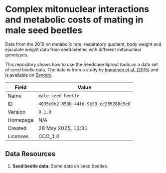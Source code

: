 # Complex mitonuclear interactions and metabolic costs of mating in male seed beetles


Data from the 2015 on metabolic rate, respiratory quotient, body
weight and ejaculate weight data from seed beetles with different
mitonuclear genotypes.

This repository shows how to use the Seedcase Sprout tools on a data set
of seed beetle data. The data is from a study by [Immonen et al.
(2015)](https://onlinelibrary.wiley.com/doi/10.1111/jeb.12789) and is
available on [Zenodo](https://zenodo.org/records/4932381).


| Field    | Value                                   |
|----------|-----------------------------------------|
| Name     | `male-seed-beetle`     |
| ID       | `4035c0b2-853b-44fd-9b33-ee285288c5e0`       |
| Version  | `0.1.0`  |
| Homepage | N/A |
| Created  | 28 May 2025, 13:31  |
| Licenses | CCO_1.0  |

## Data Resources

  1. **Seed beetle data**: Some data on seed beetles.
